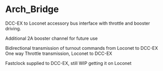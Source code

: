 # Arch_Bridge

DCC-EX to Loconet accessory bus interface with throttle and booster driving. 

Additional 2A booster channel for future use

 Bidirectional transmission of turnout commands from Loconet to DCC-EX
 One way Throttle transmission, Loconet to DCC-EX

 Fastclock supplied to DCC-EX, still WIP getting it on Loconet
